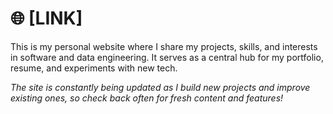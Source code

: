 # 🌐 [LINK]

This is my personal website where I share my projects, skills, and interests in software and data engineering. It serves as a central hub for my portfolio, resume, and experiments with new tech.

*The site is constantly being updated as I build new projects and improve existing ones, so check back often for fresh content and features!*